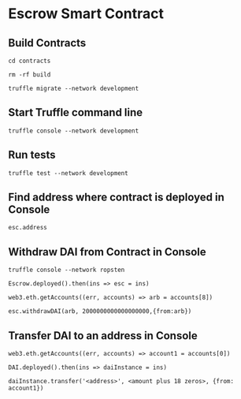 # Escrow Smart Contract

## Build Contracts
```
cd contracts

rm -rf build

truffle migrate --network development

```

## Start Truffle command line

```
truffle console --network development
```

## Run tests

```
truffle test --network development
```

## Find address where contract is deployed in Console

```
esc.address

```

## Withdraw DAI from Contract in Console

```
truffle console --network ropsten

Escrow.deployed().then(ins => esc = ins)

web3.eth.getAccounts((err, accounts) => arb = accounts[8])

esc.withdrawDAI(arb, 2000000000000000000,{from:arb})
```

## Transfer DAI to an address in Console

```
web3.eth.getAccounts((err, accounts) => account1 = accounts[0])

DAI.deployed().then(ins => daiInstance = ins)

daiInstance.transfer('<address>', <amount plus 18 zeros>, {from: account1})
```

